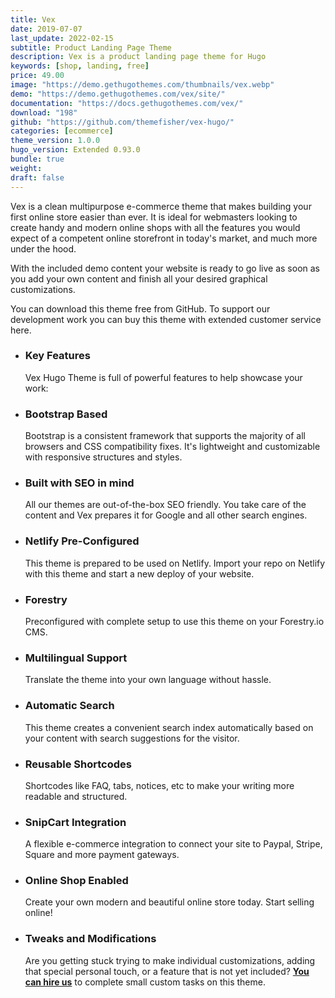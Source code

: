 ```yaml
---
title: Vex
date: 2019-07-07
last_update: 2022-02-15
subtitle: Product Landing Page Theme
description: Vex is a product landing page theme for Hugo
keywords: [shop, landing, free]
price: 49.00
image: "https://demo.gethugothemes.com/thumbnails/vex.webp"
demo: "https://demo.gethugothemes.com/vex/site/"
documentation: "https://docs.gethugothemes.com/vex/"
download: "198"
github: "https://github.com/themefisher/vex-hugo/"
categories: [ecommerce]
theme_version: 1.0.0
hugo_version: Extended 0.93.0
bundle: true
weight:
draft: false
---
```


Vex is a clean multipurpose e-commerce theme that makes building your first online store easier than ever. It is ideal for webmasters looking to create handy and modern online shops with all the features you would expect of a competent online storefront in today's market, and much more under the hood.

With the included demo content your website is ready to go live as soon as you add your own content and finish all your desired graphical customizations.

You can download this theme free from GitHub. To support our development work you can buy this theme with extended customer service here.

- ### Key Features

  Vex Hugo Theme is full of powerful features to help showcase your work:

- ### Bootstrap Based

  Bootstrap is a consistent framework that supports the majority of all browsers and CSS compatibility fixes. It's lightweight and customizable with responsive structures and styles.

- ### Built with SEO in mind

  All our themes are out-of-the-box SEO friendly. You take care of the content and Vex prepares it for Google and all other search engines.

- ### Netlify Pre-Configured

  This theme is prepared to be used on Netlify. Import your repo on Netlify with this theme and start a new deploy of your website.

- ### Forestry

  Preconfigured with complete setup to use this theme on your Forestry.io CMS.

- ### Multilingual Support

  Translate the theme into your own language without hassle.

- ### Automatic Search

  This theme creates a convenient search index automatically based on your content with search suggestions for the visitor.

- ### Reusable Shortcodes

  Shortcodes like FAQ, tabs, notices, etc to make your writing more readable and structured.

- ### SnipCart Integration

  A flexible e-commerce integration to connect your site to Paypal, Stripe, Square and more payment gateways.

- ### Online Shop Enabled

  Create your own modern and beautiful online store today. Start selling online!

- ### Tweaks and Modifications

  Are you getting stuck trying to make individual customizations, adding that special personal touch, or a feature that is not yet included? **[You can hire us](/contact)** to complete small custom tasks on this theme.
